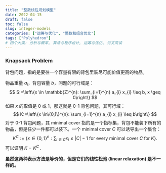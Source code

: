 ```yaml
---
title: "整数线性规划模型"
date: 2022-04-15
draft: false
toc: false
slug: integer-models
categories: ["运筹与优化", "整数和组合优化"]
tags: ["Polyhedron"]
# 四个大类: 分析与概率, 算法与程序设计, 运筹与优化, 论文简读
---
```


### Knapsack Problem

背包问题，指的是要往一个容量有限的背包里装尽可能价值更高的物品。

物品重量 $a_i$，背包容量 $b$，问题的可行域是：
$$
S:=\left\{x \in \mathbb{Z}^{n}: \sum_{i=1}^{n} a_{i} x_{i} \leq b, x \geq 0\right\}
$$
如果 $x$ 的取值是 0 或 1，那这就是 0-1 背包问题，其可行域：
$$
K:=\left\{x \in\{0,1\}^{n}: \sum_{i=1}^{n} a_{i} x_{i} \leq b\right\}
$$
对于 0-1 背包问题，其 minimal cover 指的是一个指标集，背包不能装下所有的物品，但是任少一件都可以装下。一个 minimal cover $C$ 可以诱导出一个集合：
$$
K^{C}:=\left\{x \in\{0,1\}^{n}: \sum_{i \in C} x_{i} \leq|C|-1 \text { for every minimal cover } C \text { for } K\right\} .
$$
可以证明 $K=K^C$ .

**虽然这两种表示方法是等价的，但是它们的线性松弛 (linear relaxation) 是不一样的。**

